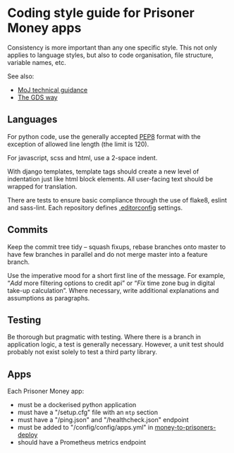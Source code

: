Coding style guide for Prisoner Money apps
==========================================

Consistency is more important than any one specific style.
This not only applies to language styles, but also to code organisation, file structure, variable names, etc.

See also:
- [MoJ technical guidance](https://ministryofjustice.github.io/technical-guidance/)
- [The GDS way](https://gds-way.cloudapps.digital/)

Languages
---------

For python code, use the generally accepted [PEP8](https://www.python.org/dev/peps/pep-0008/) format
with the exception of allowed line length (the limit is 120).

For javascript, scss and html, use a 2-space indent.

With django templates, template tags should create a new level of indentation just like html block elements.
All user-facing text should be wrapped for translation.

There are tests to ensure basic compliance through the use of flake8, eslint and sass-lint.
Each repository defines [.editorconfig](http://editorconfig.org) settings.

Commits
-------

Keep the commit tree tidy – squash fixups, rebase branches onto master to have few branches in parallel and do not
merge master into a feature branch.

Use the imperative mood for a short first line of the message. For example,
“*Add* more filtering options to credit api” or “*Fix* time zone bug in digital take-up calculation”.
Where necessary, write additional explanations and assumptions as paragraphs.

Testing
-------

Be thorough but pragmatic with testing. Where there is a branch in application logic, a test is generally necessary.
However, a unit test should probably not exist solely to test a third party library.

Apps
----

Each Prisoner Money app:

- must be a dockerised python application
- must have a "/setup.cfg" file with an `mtp` section
- must have a "/ping.json" and "/healthcheck.json" endpoint
- must be added to "/config/config/apps.yml" in [money-to-prisoners-deploy](https://github.com/ministryofjustice/money-to-prisoners-deploy)
- should have a Prometheus metrics endpoint
